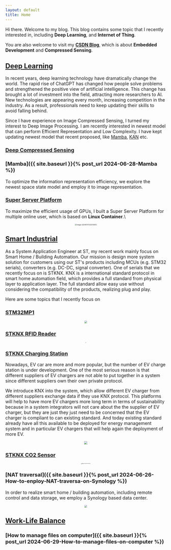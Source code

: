 ```yaml
---
layout: default
title: Home
---
```




Hi there. Welcome to my blog. This blog contains some topic that I recently interested in, including **Deep Learning**, and **Internet of Thing**.

You are also welcome to visit my [**CSDN Blog**](https://dwgan.blog.csdn.net/), which is about **Embedded Development**  and **Compressed Sensing**.

## [Deep Learning]()

In recent years, deep learning technology have dramatically change the world. The rapid rise of ChatGPT has changed how people solve problems and strengthened the positive view of artificial intelligence. This change has brought a lot of investment into the field, attracting more researchers to AI. New technologies are appearing every month, increasing competition in the industry. As a result, professionals need to keep updating their skills to avoid falling behind.

Since I have experience on Image Compressed Sensing, I turned my interest to Deep Image Processing. I am recently interested in newest model that can perform Efficient Representation and Low Complexity. I have kept updating newest model that recent proposed, like [Mamba](https://arxiv.org/abs/2312.00752), [KAN](https://arxiv.org/abs/2404.19756) etc.

### [Deep Compressed Sensing]()



### [**Mamba**]({{ site.baseurl }}{% post_url 2024-06-28-Mamba %})

To optimize the information representation efficiency, we explore the newest space state model and employ it to image representation.



### [**Super Server Platform**](https://dwgan.github.io/super-server-platform/)

To maximize the efficient usage of GPUs, I built a Super Server Platform for multiple online user, which is based on **Linux Container**.\

<p align="center">
	<img src="https://dwgan.top/PicGo/img/202406211933798.png" alt="image-20240117221213953" style="zoom:35%;" />
</p>




## [Smart Industrial]()

As a System Application Engineer at ST, my recent work mainly focus on Smart Home / Building Automation. Our mission is design more system solution for customers using our ST's products including MCUs (e.g. STM32 serials), converters (e.g. DC-DC, signal converter). One of serials that we recently focus on is STKNX. KNX is a international standard protocol in smart home automation field, which provides a full standard from physical layer to application layer. The full standard allow easy use without considering the compatibility of the products, realizing plug and play.

Here are some topics that I recently focus on

### [STM32MP1](https://www.st.com/en/microcontrollers-microprocessors/stm32mp1-series.html)

<p align="center">
  <img src="https://dwgan.top/PicGo/img/202409210037469.png" style="zoom: 50%;" />
</p>



### [**STKNX RFID Reader**](https://github.com/dwgan/STKNX-RFID-Reader)



<p align="center">
  <img src="https://dwgan.top/PicGo/img/image-20240628185032085.png" style="zoom: 18%;" />
</p>






### [**STKNX Charging Station**](https://github.com/dwgan/STKNX_ChargeStation)

Nowadays, EV car are more and more popular, but the number of EV charge station is under development. One of the most serious reason is that different suppliers of EV chargers are not able to put together in a system since different suppliers own their own private protocol. 

We introduce KNX into the system, which allow different EV charger from different suppliers exchange data if they use KNX protocol. This platforms  will help to have more EV chargers more long term in terms of sustainability because in a system integrators will not care about the the supplier of EV charger, but they are just they just need to be concerned that the EV charger is compliant to can existing standard. And today existing standard already have all this available to be deployed for energy management system and in particular EV chargers that will help again the deployment of more EV.

<p align="center">
  <img src="https://dwgan.top/PicGo/img/image-20240711175747573.png" style="zoom: 60%;" />
</p>





### [**STKNX CO2 Sensor**](https://github.com/dwgan/STKNX_CO2Sensor)

<p align="center">
	<img src="https://dwgan.top/PicGo/img/image-20240628185247365.png" alt="image-20240117221213953" style="zoom:15%;" />
</p>






### [**NAT traversal**]({{ site.baseurl }}{% post_url 2024-06-26-How-to-enploy-NAT-traversa-on-Synology %})

In order to realize smart home / building automation, including remote control and data storage, we employ a Synology based data center.

<p align="center">
  <img src="https://dwgan.top/PicGo/img/202409210040470.png" style="zoom: 50%;" />
</p>




## [Work-Life Balance]()

### [How to manage files on computer]({{ site.baseurl }}{% post_url 2024-06-29-How-to-manage-files-on-computer %})

